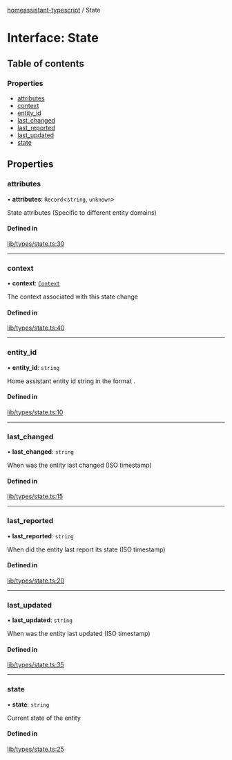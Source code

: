[homeassistant-typescript](../README.md) / State

# Interface: State

## Table of contents

### Properties

- [attributes](State.md#attributes)
- [context](State.md#context)
- [entity\_id](State.md#entity_id)
- [last\_changed](State.md#last_changed)
- [last\_reported](State.md#last_reported)
- [last\_updated](State.md#last_updated)
- [state](State.md#state)

## Properties

### attributes

• **attributes**: `Record`\<`string`, `unknown`\>

State attributes (Specific to different entity domains)

#### Defined in

[lib/types/state.ts:30](https://github.com/benwainwright/hass-ts/blob/24908fa/src/lib/types/state.ts#L30)

___

### context

• **context**: [`Context`](Context.md)

The context associated with this state change

#### Defined in

[lib/types/state.ts:40](https://github.com/benwainwright/hass-ts/blob/24908fa/src/lib/types/state.ts#L40)

___

### entity\_id

• **entity\_id**: `string`

Home assistant entity id string in the format <domain>.<id>

#### Defined in

[lib/types/state.ts:10](https://github.com/benwainwright/hass-ts/blob/24908fa/src/lib/types/state.ts#L10)

___

### last\_changed

• **last\_changed**: `string`

When was the entity last changed (ISO timestamp)

#### Defined in

[lib/types/state.ts:15](https://github.com/benwainwright/hass-ts/blob/24908fa/src/lib/types/state.ts#L15)

___

### last\_reported

• **last\_reported**: `string`

When did the entity last report its state (ISO timestamp)

#### Defined in

[lib/types/state.ts:20](https://github.com/benwainwright/hass-ts/blob/24908fa/src/lib/types/state.ts#L20)

___

### last\_updated

• **last\_updated**: `string`

When was the entity last updated (ISO timestamp)

#### Defined in

[lib/types/state.ts:35](https://github.com/benwainwright/hass-ts/blob/24908fa/src/lib/types/state.ts#L35)

___

### state

• **state**: `string`

Current state of the entity

#### Defined in

[lib/types/state.ts:25](https://github.com/benwainwright/hass-ts/blob/24908fa/src/lib/types/state.ts#L25)
